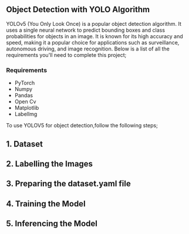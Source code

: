## Object Detection with YOLO Algorithm
YOLOv5 (You Only Look Once) is a popular object detection algorithm. It uses a single neural network to predict bounding boxes and class probabilities for objects in an image. It is known for its high accuracy and speed, making it a popular choice for applications such as surveillance, autonomous driving, and image recognition. Below is a list of all the requirements you'll need to complete this project;
### Requirements
* PyTorch
* Numpy
* Pandas
* Open Cv
* Matplotlib
* LabelImg

To use YOLOV5 for object detection,follow the following steps;
## 1. Dataset
## 2. Labelling the Images
## 3. Preparing the dataset.yaml file
## 4. Training the Model
## 5. Inferencing the Model
